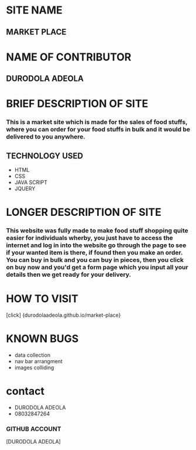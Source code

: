# SITE NAME #
## MARKET PLACE ##
# NAME OF CONTRIBUTOR #
## DURODOLA ADEOLA ##
# BRIEF DESCRIPTION OF SITE #
### This is a market site which is made for the sales of food stuffs, where you can order for your food stuffs in bulk and it would be delivered to you anywhere.
## TECHNOLOGY USED 
* HTML
* CSS
* JAVA SCRIPT
* JQUERY
# LONGER DESCRIPTION OF SITE #
### This website was fully made to make food stuff shopping quite easier for individuals wherby, you just have to access the internet and log in into the website go through the page to see if your wanted item is there, if found then you make an order. You can buy in bulk and you can buy in pieces, then you click on buy now and you'd get a form page which you input all your details then we get ready for your delivery.

# HOW TO VISIT
[click] {durodolaadeola.github.io/market-place}


# KNOWN BUGS
* data collection
* nav bar arrangment
* images colliding
# contact #
 * DURODOLA ADEOLA
 * 08032847264
 ### GITHUB ACCOUNT
 [DURODOLA ADEOLA]
